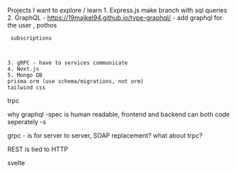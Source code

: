 
Projects I want to explore / learn
    1. Express.js
    make branch with sql queries
    2. GraphQL - https://19majkel94.github.io/type-graphql/ - add graphql for the user ,
     pothos

     subscriptions



    3. gRPC - have to services communicate
    4. Next.js 
    5. Mongo DB
    prisma orm (use schema/migrations, not orm)
    tailwind css


trpc

why graphql
-spec is human readable, frontend and backend can both code seperately
-s

grpc - is for server to server, SOAP replacement?
what about trpc?

REST is tied to HTTP

svelte